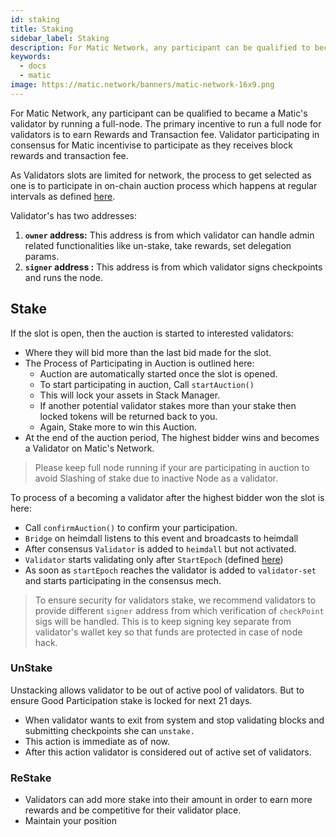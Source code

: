 ```yaml
---
id: staking
title: Staking
sidebar_label: Staking
description: For Matic Network, any participant can be qualified to became a Matic's validator by running a full-node. The primary incentive to run a full node for validators is to earn Rewards and Transaction fee.
keywords:
  - docs
  - matic
image: https://matic.network/banners/matic-network-16x9.png 
---
```

For Matic Network, any participant can be qualified to became a Matic's validator by running a full-node. The primary incentive to run a full node for validators is to earn Rewards and Transaction fee. Validator participating in consensus for Matic incentivise to participate as they receives block rewards and transaction fee. 

As Validators slots are limited for network, the process to get selected as one is to participate in on-chain auction process which happens at regular intervals as defined [here](/docs/validate/basics/proposers-producers-selection).

Validator's has two addresses:

1. **`owner` address:**  This address is from which validator can handle admin related functionalities like un-stake, take rewards, set delegation params.
2. **`signer` address :**  This address is from which validator signs checkpoints and runs the node.

## Stake

If the slot is open, then the auction is started to interested validators:

- Where they will bid more than the last bid made for the slot.
- The Process of Participating in Auction is outlined here:
    - Auction are automatically started once the slot is opened.
    - To start participating in auction, Call `startAuction()`
    - This will lock your assets in Stack Manager.
    - If another potential validator stakes more than your stake then locked tokens will be returned back to you.
    - Again, Stake more to win this Auction.
- At the end of the auction period, The highest bidder wins and becomes a Validator on Matic's Network.

> Please keep full node running if your are participating in auction to avoid Slashing of stake due to inactive Node as a validator.

To process of a becoming a validator after the highest bidder won the slot is here:

- Call `confirmAuction()` to confirm your participation.
- `Bridge` on heimdall listens to this event and broadcasts to heimdall
- After consensus `Validator` is added to `heimdall` but not activated.
- `Validator` starts validating only after `StartEpoch` (defined [here](/docs/validate/basics/proposers-producers-selection))
- As soon as `startEpoch` reaches the validator is added to `validator-set` and starts participating in the consensus mech.

> To ensure security for validators stake, we recommend validators to provide different `signer` address from which verification of `checkPoint` sigs will be handled. This is to keep signing key separate from validator's wallet key so that funds are protected in case of node hack.

### UnStake

Unstacking allows validator to be out of active pool of validators. But to ensure Good Participation stake is locked for next 21 days.

- When validator wants to exit from system and stop validating blocks and submitting checkpoints she can `unstake.`
- This action is immediate as of now.
- After this action validator is considered out of active set of validators.

### ReStake

- Validators can add more stake into their amount in order to earn more rewards and be competitive for their validator place.
- Maintain your position